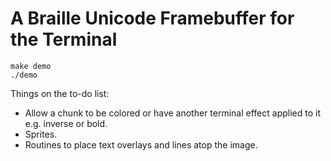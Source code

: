 # A Braille Unicode Framebuffer for the Terminal

```
make demo
./demo
```

Things on the to-do list:

* Allow a chunk to be colored or have another terminal effect applied to it e.g. inverse or bold.
* Sprites.
* Routines to place text overlays and lines atop the image.

